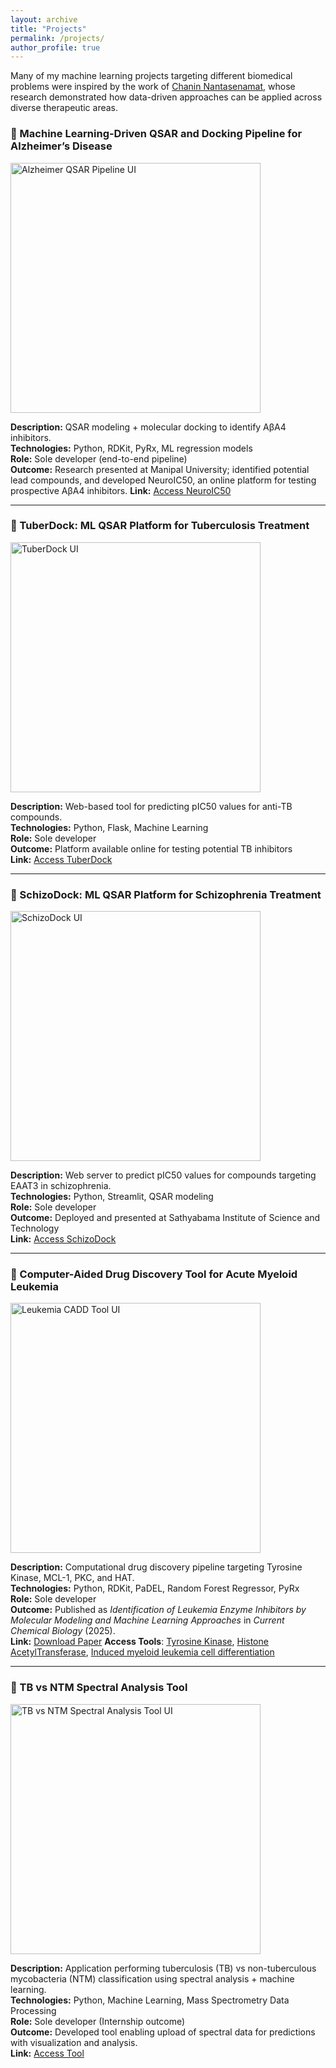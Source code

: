 ```yaml
---
layout: archive
title: "Projects"
permalink: /projects/
author_profile: true
---
```


Many of my machine learning projects targeting different biomedical problems were inspired by the work of [Chanin Nantasenamat](https://chanin-resume.streamlit.app/), whose research demonstrated how data-driven approaches can be applied across diverse therapeutic areas.

### 🧠 Machine Learning-Driven QSAR and Docking Pipeline for Alzheimer’s Disease

<img src="/sohith/images/alzheimers.png" alt="Alzheimer QSAR Pipeline UI" width="400">

**Description:** QSAR modeling + molecular docking to identify AβA4 inhibitors.  
**Technologies:** Python, RDKit, PyRx, ML regression models  
**Role:** Sole developer (end-to-end pipeline)  
**Outcome:** Research presented at Manipal University; identified potential lead compounds, and developed NeuroIC50, an online platform for testing prospective AβA4 inhibitors.
**Link:** [Access NeuroIC50](https://neuroic50.streamlit.app/)

---

### 🧬 TuberDock: ML QSAR Platform for Tuberculosis Treatment

<img src="/sohith/images/tuberdock.png" alt="TuberDock UI" width="400">

**Description:** Web-based tool for predicting pIC50 values for anti-TB compounds.  
**Technologies:** Python, Flask, Machine Learning  
**Role:** Sole developer  
**Outcome:** Platform available online for testing potential TB inhibitors  
**Link:** [Access TuberDock](https://tuberdock.streamlit.app/)

---

### 🧠 SchizoDock: ML QSAR Platform for Schizophrenia Treatment

<img src="/sohith/images/schizodock.png" alt="SchizoDock UI" width="400">

**Description:** Web server to predict pIC50 values for compounds targeting EAAT3 in schizophrenia.  
**Technologies:** Python, Streamlit, QSAR modeling  
**Role:** Sole developer  
**Outcome:** Deployed and presented at Sathyabama Institute of Science and Technology  
**Link:** [Access SchizoDock](https://schizodock.streamlit.app/)

---

### 🧪 Computer-Aided Drug Discovery Tool for Acute Myeloid Leukemia

<img src="/sohith/images/leukemia.png" alt="Leukemia CADD Tool UI" width="400">

**Description:** Computational drug discovery pipeline targeting Tyrosine Kinase, MCL-1, PKC, and HAT.  
**Technologies:** Python, RDKit, PaDEL, Random Forest Regressor, PyRx  
**Role:** Sole developer  
**Outcome:** Published as *Identification of Leukemia Enzyme Inhibitors by Molecular Modeling and Machine Learning Approaches* in *Current Chemical Biology* (2025).  
**Link:** [Download Paper](https://www.researchgate.net/publication/394398256_Identification_of_Leukemia_Enzyme_Inhibitors_by_Molecular_Modeling_and_Machine_Learning_Approaches) 
**Access Tools**: [Tyrosine Kinase](https://drugs4tyrosinekinase.streamlit.app/), [Histone AcetylTransferase](https://drugs4acetyltransferase.streamlit.app/), [Induced myeloid leukemia cell differentiation](https://drugs4mcl.streamlit.app/)

---

### 🔬 TB vs NTM Spectral Analysis Tool

<img src="/sohith/images/tb_ntm.png" alt="TB vs NTM Spectral Analysis Tool UI" width="400">

**Description:** Application performing tuberculosis (TB) vs non-tuberculous mycobacteria (NTM) classification using spectral analysis + machine learning.  
**Technologies:** Python, Machine Learning, Mass Spectrometry Data Processing  
**Role:** Sole developer (Internship outcome)  
**Outcome:** Developed tool enabling upload of spectral data for predictions with visualization and analysis.  
**Link:** [Access Tool](https://spectro.streamlit.app/)
